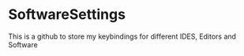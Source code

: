 # SoftwareSettings
This is a github to store my keybindings for different IDES, Editors and Software
